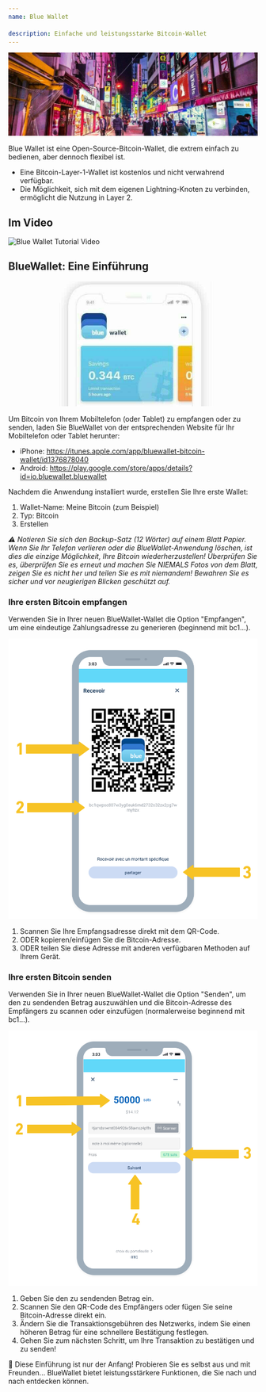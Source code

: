 ```yaml
---
name: Blue Wallet

description: Einfache und leistungsstarke Bitcoin-Wallet
---
```


![cover](assets/cover.jpeg)

Blue Wallet ist eine Open-Source-Bitcoin-Wallet, die extrem einfach zu bedienen, aber dennoch flexibel ist.

- Eine Bitcoin-Layer-1-Wallet ist kostenlos und nicht verwahrend verfügbar.
- Die Möglichkeit, sich mit dem eigenen Lightning-Knoten zu verbinden, ermöglicht die Nutzung in Layer 2.

## Im Video

![Blue Wallet Tutorial Video](https://www.youtube.com/watch?v=UCAtFgkdJtM)

## BlueWallet: Eine Einführung

![image](assets/1.jpeg)

Um Bitcoin von Ihrem Mobiltelefon (oder Tablet) zu empfangen oder zu senden, laden Sie BlueWallet von der entsprechenden Website für Ihr Mobiltelefon oder Tablet herunter:

- iPhone: https://itunes.apple.com/app/bluewallet-bitcoin-wallet/id1376878040
- Android: https://play.google.com/store/apps/details?id=io.bluewallet.bluewallet

Nachdem die Anwendung installiert wurde, erstellen Sie Ihre erste Wallet:

1. Wallet-Name: Meine Bitcoin (zum Beispiel)
2. Typ: Bitcoin
3. Erstellen

_⚠️ Notieren Sie sich den Backup-Satz (12 Wörter) auf einem Blatt Papier. Wenn Sie Ihr Telefon verlieren oder die BlueWallet-Anwendung löschen, ist dies die einzige Möglichkeit, Ihre Bitcoin wiederherzustellen! Überprüfen Sie es, überprüfen Sie es erneut und machen Sie NIEMALS Fotos von dem Blatt, zeigen Sie es nicht her und teilen Sie es mit niemandem! Bewahren Sie es sicher und vor neugierigen Blicken geschützt auf._

### Ihre ersten Bitcoin empfangen

Verwenden Sie in Ihrer neuen BlueWallet-Wallet die Option "Empfangen", um eine eindeutige Zahlungsadresse zu generieren (beginnend mit bc1...).

![image](assets/2.png)

1. Scannen Sie Ihre Empfangsadresse direkt mit dem QR-Code.
2. ODER kopieren/einfügen Sie die Bitcoin-Adresse.
3. ODER teilen Sie diese Adresse mit anderen verfügbaren Methoden auf Ihrem Gerät.

### Ihre ersten Bitcoin senden

Verwenden Sie in Ihrer neuen BlueWallet-Wallet die Option "Senden", um den zu sendenden Betrag auszuwählen und die Bitcoin-Adresse des Empfängers zu scannen oder einzufügen (normalerweise beginnend mit bc1...).

![image](assets/3.png)

1. Geben Sie den zu sendenden Betrag ein.
2. Scannen Sie den QR-Code des Empfängers oder fügen Sie seine Bitcoin-Adresse direkt ein.
3. Ändern Sie die Transaktionsgebühren des Netzwerks, indem Sie einen höheren Betrag für eine schnellere Bestätigung festlegen.
4. Gehen Sie zum nächsten Schritt, um Ihre Transaktion zu bestätigen und zu senden!

🥇 Diese Einführung ist nur der Anfang! Probieren Sie es selbst aus und mit Freunden... BlueWallet bietet leistungsstärkere Funktionen, die Sie nach und nach entdecken können.
